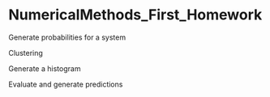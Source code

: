 # NumericalMethods_First_Homework
Generate probabilities for a system

Clustering

Generate a histogram

Evaluate and generate predictions
